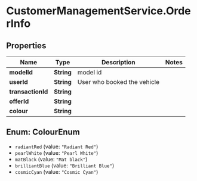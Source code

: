 # CustomerManagementService.OrderInfo

## Properties
Name | Type | Description | Notes
------------ | ------------- | ------------- | -------------
**modelId** | **String** | model id | 
**userId** | **String** | User who booked the vehicle | 
**transactionId** | **String** |  | 
**offerId** | **String** |  | 
**colour** | **String** |  | 

<a name="ColourEnum"></a>
## Enum: ColourEnum

* `radiantRed` (value: `"Radiant Red"`)
* `pearlWhite` (value: `"Pearl White"`)
* `matBlack` (value: `"Mat black"`)
* `brilliantBlue` (value: `"Brilliant Blue"`)
* `cosmicCyan` (value: `"Cosmic Cyan"`)

